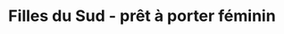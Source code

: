 ---
title: "Filles du Sud - prêt à porter féminin"
url: /auch/filles-du-sud-pret-a-porter-feminin/
shop: Kleidung
---